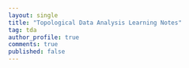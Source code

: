 ```yaml
---
layout: single
title: "Topological Data Analysis Learning Notes"
tag: tda
author_profile: true
comments: true
published: false
---
```

